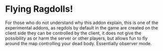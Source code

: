 # Flying Ragdolls!
For those who do not understand why this addon explain, this is one of the experimental addons, as regdols by default in the game are created on the client side they can be controlled by the client, it does not give the possibility as or harm the server or other players, but allows fun to fly around the map controlling your dead body.
Essentially observer mode.

